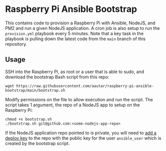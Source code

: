 # Raspberry Pi Ansible Bootstrap
This contains code to provision a Raspberry Pi with Ansible, NodeJS, and PM2 and run a given NodeJS application. A cron job is also setup to run the `provision.yml` playbook every 5 minutes. Note that a key task in the playbook is pulling down the latest code from the `main` branch of this repository. 

## Usage
SSH into the Raspberry Pi, as root or a user that is able to sudo, and download the bootstrap Bash script from this repo:

```
wget https://raw.githubusercontent.com/aautar/raspberry-pi-ansible-bootstrap/main/bootstrap.sh
```

Modify permissions on the file to allow execution and run the script. The script takes 1 argument, the repo of a NodeJS app to setup on the Raspberry Pi:
```
chmod +x bootstrap.sh
./bootstrap.sh git@github.com:<some-nodejs-app-repo>
```

If the NodeJS application repo pointed to is private, you will need to [add a deploy key](https://docs.github.com/en/developers/overview/managing-deploy-keys) to the repo with the public key for the user `ansible_user` which is created by the bootstrap script.

